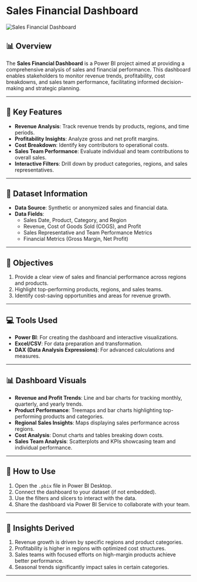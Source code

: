 # Sales Financial Dashboard  

![Sales Financial Dashboard](https://github.com/user-attachments/assets/c5252556-5d59-4114-ae16-f48bd52ada4f)


## 📊 Overview  
The **Sales Financial Dashboard** is a Power BI project aimed at providing a comprehensive analysis of sales and financial performance. This dashboard enables stakeholders to monitor revenue trends, profitability, cost breakdowns, and sales team performance, facilitating informed decision-making and strategic planning.  

---

## 🔑 Key Features  
- **Revenue Analysis**: Track revenue trends by products, regions, and time periods.  
- **Profitability Insights**: Analyze gross and net profit margins.  
- **Cost Breakdown**: Identify key contributors to operational costs.  
- **Sales Team Performance**: Evaluate individual and team contributions to overall sales.  
- **Interactive Filters**: Drill down by product categories, regions, and sales representatives.  

---

## 📁 Dataset Information  
- **Data Source**: Synthetic or anonymized sales and financial data.  
- **Data Fields**:  
  - Sales Date, Product, Category, and Region  
  - Revenue, Cost of Goods Sold (COGS), and Profit  
  - Sales Representative and Team Performance Metrics  
  - Financial Metrics (Gross Margin, Net Profit)  

---

## 📍 Objectives  
1. Provide a clear view of sales and financial performance across regions and products.  
2. Highlight top-performing products, regions, and sales teams.  
3. Identify cost-saving opportunities and areas for revenue growth.  

---

## 💻 Tools Used  
- **Power BI**: For creating the dashboard and interactive visualizations.  
- **Excel/CSV**: For data preparation and transformation.  
- **DAX (Data Analysis Expressions)**: For advanced calculations and measures.  

---

## 📊 Dashboard Visuals  
- **Revenue and Profit Trends**: Line and bar charts for tracking monthly, quarterly, and yearly trends.  
- **Product Performance**: Treemaps and bar charts highlighting top-performing products and categories.  
- **Regional Sales Insights**: Maps displaying sales performance across regions.  
- **Cost Analysis**: Donut charts and tables breaking down costs.  
- **Sales Team Analysis**: Scatterplots and KPIs showcasing team and individual performance.  

---

## 🚀 How to Use  
1. Open the `.pbix` file in Power BI Desktop.  
2. Connect the dashboard to your dataset (if not embedded).  
3. Use the filters and slicers to interact with the data.  
4. Share the dashboard via Power BI Service to collaborate with your team.  

---

## 📝 Insights Derived  
1. Revenue growth is driven by specific regions and product categories.  
2. Profitability is higher in regions with optimized cost structures.  
3. Sales teams with focused efforts on high-margin products achieve better performance.  
4. Seasonal trends significantly impact sales in certain categories.  

---


